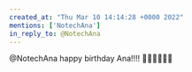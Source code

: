 ```yaml
---
created_at: "Thu Mar 10 14:14:28 +0000 2022"
mentions: ['NotechAna']
in_reply_to: @NotechAna
---
```


@NotechAna happy birthday Ana!!!! 🥳🥳🥳✨✨✨